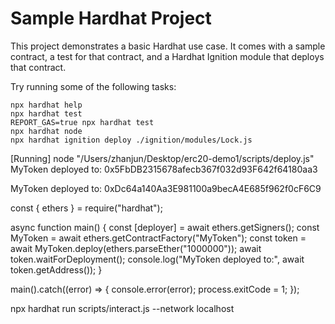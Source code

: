 # Sample Hardhat Project

This project demonstrates a basic Hardhat use case. It comes with a sample contract, a test for that contract, and a Hardhat Ignition module that deploys that contract.

Try running some of the following tasks:

```shell
npx hardhat help
npx hardhat test
REPORT_GAS=true npx hardhat test
npx hardhat node
npx hardhat ignition deploy ./ignition/modules/Lock.js
```


[Running] node "/Users/zhanjun/Desktop/erc20-demo1/scripts/deploy.js"
MyToken deployed to: 0x5FbDB2315678afecb367f032d93F642f64180aa3

MyToken deployed to: 0xDc64a140Aa3E981100a9becA4E685f962f0cF6C9


const { ethers } = require("hardhat");

async function main() {
    const [deployer] = await ethers.getSigners();
    const MyToken = await ethers.getContractFactory("MyToken");
    const token = await MyToken.deploy(ethers.parseEther("1000000"));
    await token.waitForDeployment();
    console.log("MyToken deployed to:", await token.getAddress());
}

main().catch((error) => {
    console.error(error);
    process.exitCode = 1;
});

npx hardhat run scripts/interact.js --network localhost